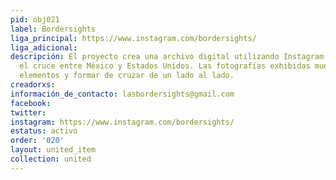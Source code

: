 ```yaml
---
pid: obj021
label: Bordersights
liga_principal: https://www.instagram.com/bordersights/
liga_adicional: 
descripción: El proyecto crea una archivo digital utilizando Instagram para documentar
  el cruce entre México y Estados Unidos. Las fotografías exhibidas muestran diferentes
  elementos y formar de cruzar de un lado al lado.
creadorxs: 
información_de_contacto: lasbordersights@gmail.com
facebook: 
twitter: 
instagram: https://www.instagram.com/bordersights/
estatus: activo
order: '020'
layout: united_item
collection: united
---
```

